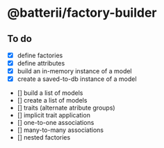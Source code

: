 # @batterii/factory-builder

## To do
 - [x] define factories
 - [x] define attributes
 - [x] build an in-memory instance of a model
 - [x] create a saved-to-db instance of a model
 - [] build a list of models
 - [] create a list of models
 - [] traits (alternate atribute groups)
 - [] implicit trait application
 - [] one-to-one associations
 - [] many-to-many associations
 - [] nested factories
